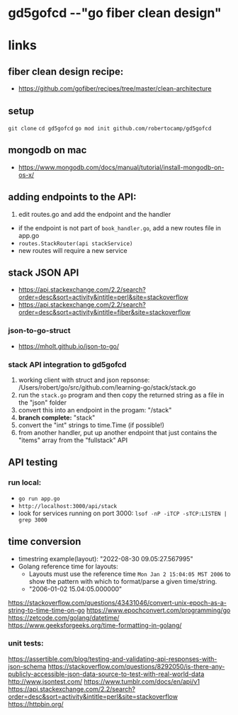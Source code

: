 # gd5gofcd --"go fiber clean design"

# links
## fiber clean design recipe:
- https://github.com/gofiber/recipes/tree/master/clean-architecture
## setup
`git clone`
`cd gd5gofcd`
`go mod init github.com/robertocamp/gd5gofcd`
## mongodb on mac
- https://www.mongodb.com/docs/manual/tutorial/install-mongodb-on-os-x/

## adding endpoints to the API:
1. edit routes.go and add the endpoint and the handler
  + if the endpoint is not part of `book_handler.go`, add a new routes file in app.go
  + `routes.StackRouter(api stackService)`
  + new routes will require a new service



## stack JSON API
- https://api.stackexchange.com/2.2/search?order=desc&sort=activity&intitle=perl&site=stackoverflow
- https://api.stackexchange.com/2.2/search?order=desc&sort=activity&intitle=fiber&site=stackoverflow
### json-to-go-struct
- https://mholt.github.io/json-to-go/
### stack API integration to gd5gofcd
  1. working client with struct and json repsonse: /Users/robert/go/src/github.com/learning-go/stack/stack.go
  2. run the `stack.go` program and then copy the returned string as a file in the "json" folder
  3. convert this into an endpoint in the progam: "/stack"
  4. **branch complete:**  "stack"
  5. convert the "int" strings to time.Time (if possible!)
  6. from another handler, put up another endpoint that just contains the "items" array from the "fullstack" API

## API testing
### run local: 
- `go run app.go`
- `http://localhost:3000/api/stack`
- look for services running on port 3000: `lsof -nP -iTCP -sTCP:LISTEN | grep 3000`

## time conversion
- timestring example(layout): "2022-08-30 09.05:27.567995"
- Golang reference time for layouts:
  + Layouts must use the reference time `Mon Jan 2 15:04:05 MST 2006` to show the pattern with which to format/parse a given time/string.
  + "2006-01-02 15.04:05.000000"


https://stackoverflow.com/questions/43431046/convert-unix-epoch-as-a-string-to-time-time-on-go
https://www.epochconvert.com/programming/go
https://zetcode.com/golang/datetime/
https://www.geeksforgeeks.org/time-formatting-in-golang/


### unit tests:
https://assertible.com/blog/testing-and-validating-api-responses-with-json-schema
https://stackoverflow.com/questions/8292050/is-there-any-publicly-accessible-json-data-source-to-test-with-real-world-data
http://www.jsontest.com/
https://www.tumblr.com/docs/en/api/v1
https://api.stackexchange.com/2.2/search?order=desc&sort=activity&intitle=perl&site=stackoverflow
https://httpbin.org/

